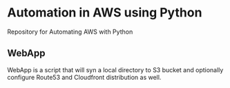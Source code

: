 # Automation in AWS using Python

Repository for Automating AWS with Python

## WebApp

WebApp is a script that will syn a local directory to S3 bucket and optionally configure Route53 and Cloudfront distribution as well. 
